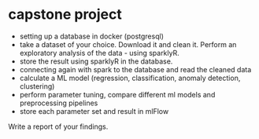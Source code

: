 # capstone project

- setting up a database in docker (postgresql)
- take a dataset of your choice. Download it and clean it. Perform an exploratory analysis of the data - using sparklyR.
- store the result using sparklyR in the database.
- connecting again with spark to the database and read the cleaned data
- calculate a ML model (regression, classification, anomaly detection, clustering)
- perform parameter tuning, compare different ml models and preprocessing pipelines
- store each parameter set and result in mlFlow

Write a report of your findings.